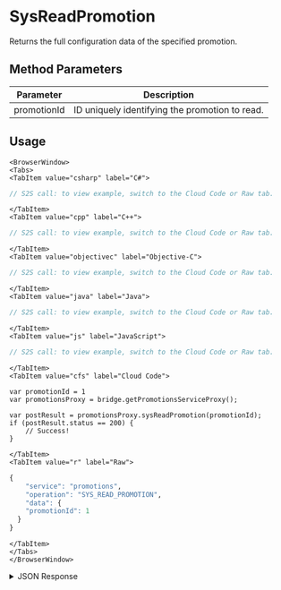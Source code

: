 # SysReadPromotion

Returns the full configuration data of the specified promotion.

<PartialServop service_name="promotions" operation_name="SYS_READ_PROMOTION" />

## Method Parameters
Parameter | Description
--------- | -----------
promotionId | ID uniquely identifying the promotion to read.

## Usage

```mdx-code-block
<BrowserWindow>
<Tabs>
<TabItem value="csharp" label="C#">
```

```csharp
// S2S call: to view example, switch to the Cloud Code or Raw tab.
```

```mdx-code-block
</TabItem>
<TabItem value="cpp" label="C++">
```

```cpp
// S2S call: to view example, switch to the Cloud Code or Raw tab.
```

```mdx-code-block
</TabItem>
<TabItem value="objectivec" label="Objective-C">
```

```objectivec
// S2S call: to view example, switch to the Cloud Code or Raw tab.
```

```mdx-code-block
</TabItem>
<TabItem value="java" label="Java">
```

```java
// S2S call: to view example, switch to the Cloud Code or Raw tab.
```

```mdx-code-block
</TabItem>
<TabItem value="js" label="JavaScript">
```

```javascript
// S2S call: to view example, switch to the Cloud Code or Raw tab.
```

```mdx-code-block
</TabItem>
<TabItem value="cfs" label="Cloud Code">
```

```cfscript
var promotionId = 1
var promotionsProxy = bridge.getPromotionsServiceProxy();

var postResult = promotionsProxy.sysReadPromotion(promotionId);
if (postResult.status == 200) {
    // Success!
}
```

```mdx-code-block
</TabItem>
<TabItem value="r" label="Raw">
```

```r
{
	"service": "promotions",
	"operation": "SYS_READ_PROMOTION",
	"data": {
    "promotionId": 1
  }
}
```

```mdx-code-block
</TabItem>
</Tabs>
</BrowserWindow>
```

<details>
<summary>JSON Response</summary>

```json
{
  "data": {
    "promotion": {
      "promotionId": 1,
      "type": "SCHEDULED",
      "name": "Independence Day Sale",
      "message": {
        "en": "Happy 4th of July!"
      },
      "enabled": false,
      "segments": [],
      "prices": [
        {
          "itemId": "coinbundle10",
          "priceId": 0
        }
      ],
      "notifications": [
        {
          "trigger": "ACTIVATED",
          "notificationTemplateId": 1
        }
      ],
      "customJson": {
        "key": "value"
      },
      "startAt": 1593781259911,
      "endAt": 1594126859911,
      "createdAt": 1592543345470,
      "updatedAt": 1592543345470,
      "version": 1
    }
  },
  "status": 200
}
```
</details>

